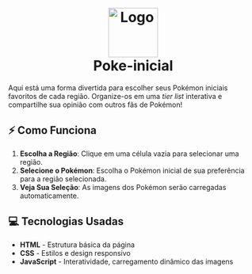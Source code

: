 <h1 align="center" id="project_name">
  <br/>
  <!-- Link externo ou local(.github). -->
  <img src="https://raw.githubusercontent.com/renataalvescunh/poke-starter/refs/heads/main/assets/favicon.png" alt="Logo" width="100px">
  <br/>
Poke-inicial  <br />
</h1>

Aqui está uma forma divertida para escolher seus Pokémon iniciais favoritos de cada região. Organize-os em uma *tier list* interativa e compartilhe sua opinião com outros fãs de Pokémon!


## ⚡ Como Funciona

1. **Escolha a Região**: Clique em uma célula vazia para selecionar uma região.
2. **Selecione o Pokémon**: Escolha o Pokémon inicial de sua preferência para a região selecionada.
3. **Veja Sua Seleção**: As imagens dos Pokémon serão carregadas automaticamente.



## 💻 Tecnologias Usadas

- **HTML** - Estrutura básica da página
- **CSS** - Estilos e design responsivo
- **JavaScript** - Interatividade, carregamento dinâmico das imagens







